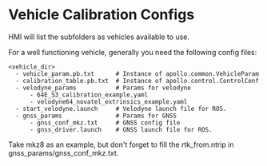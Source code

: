 # Vehicle Calibration Configs

HMI will list the subfolders as vehicles available to use.

For a well functioning vehicle, generally you need the following config files:

```text
<vehicle_dir>
  - vehicle_param.pb.txt      # Instance of apollo.common.VehicleParam
  - calibration_table.pb.txt  # Instance of apollo.control.ControlConf
  - velodyne_params           # Params for velodyne
      - 64E_S3_calibration_example.yaml
      - velodyne64_novatel_extrinsics_example.yaml
  - start_velodyne.launch     # Velodyne launch file for ROS.
  - gnss_params               # Params for GNSS
      - gnss_conf_mkz.txt     # GNSS config file
      - gnss_driver.launch    # GNSS launch file for ROS.
```

Take mkz8 as an example, but don't forget to fill the rtk_from.ntrip in
gnss_params/gnss_conf_mkz.txt.
